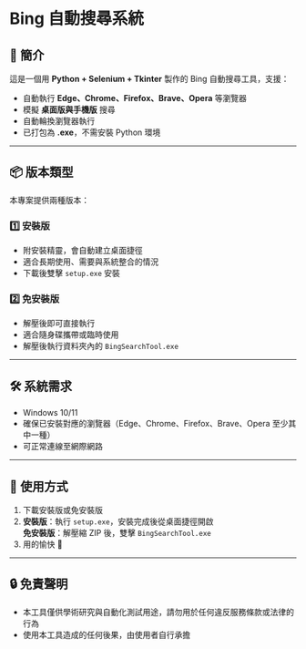 # Bing 自動搜尋系統

## 📌 簡介
這是一個用 **Python + Selenium + Tkinter** 製作的 Bing 自動搜尋工具，支援：
- 自動執行 **Edge、Chrome、Firefox、Brave、Opera** 等瀏覽器
- 模擬 **桌面版與手機版** 搜尋
- 自動輪換瀏覽器執行
- 已打包為 **.exe**，不需安裝 Python 環境

---

## 📦 版本類型
本專案提供兩種版本：

### 1️⃣ 安裝版
- 附安裝精靈，會自動建立桌面捷徑
- 適合長期使用、需要與系統整合的情況
- 下載後雙擊 `setup.exe` 安裝

### 2️⃣ 免安裝版
- 解壓後即可直接執行
- 適合隨身碟攜帶或臨時使用
- 解壓後執行資料夾內的 `BingSearchTool.exe`

---

## 🛠 系統需求
- Windows 10/11
- 確保已安裝對應的瀏覽器（Edge、Chrome、Firefox、Brave、Opera 至少其中一種）
- 可正常連線至網際網路

---

## 🚀 使用方式
1. 下載安裝版或免安裝版
2. **安裝版**：執行 `setup.exe`，安裝完成後從桌面捷徑開啟  
   **免安裝版**：解壓縮 ZIP 後，雙擊 `BingSearchTool.exe`
3. 用的愉快 🙂

---
## 🔒 免責聲明
- 本工具僅供學術研究與自動化測試用途，請勿用於任何違反服務條款或法律的行為  
- 使用本工具造成的任何後果，由使用者自行承擔
